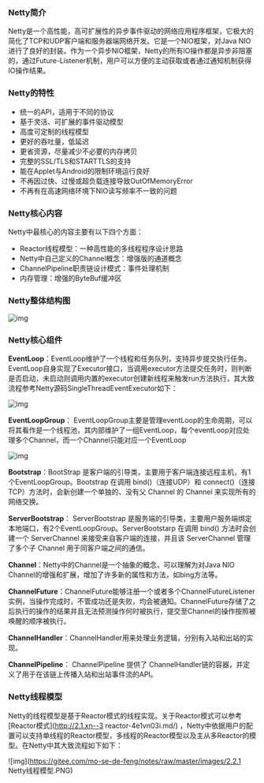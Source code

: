 ### Netty简介

Netty是一个高性能，高可扩展性的异步事件驱动的网络应用程序框架，它极大的简化了TCP和UDP客户端和服务器端网络开发。它是一个NIO框架，对Java NIO进行了良好的封装。作为一个异步NIO框架，Netty的所有IO操作都是异步非阻塞的，通过Future-Listener机制，用户可以方便的主动获取或者通过通知机制获得IO操作结果。

### Netty的特性

- 统一的API，适用于不同的协议
- 基于灵活、可扩展的事件驱动模型
- 高度可定制的线程模型
- 更好的吞吐量，低延迟
- 更省资源，尽量减少不必要的内存拷贝
- 完整的SSL/TLS和STARTTLS的支持
- 能在Applet与Android的限制环境运行良好
- 不再因过快、过慢或超负载连接导致OutOfMemoryError
- 不再有在高速网络环境下NIO读写频率不一致的问题

### Netty核心内容

Netty中最核心的内容主要有以下四个方面：

- Reactor线程模型：一种高性能的多线程程序设计思路
- Netty中自己定义的Channel概念：增强版的通道概念
- ChannelPipeline职责链设计模式：事件处理机制
- 内存管理：增强的ByteBuf缓冲区

### Netty整体结构图

![img](https://gitee.com/mo-se-de-feng/notes/raw/master/images/2.2.1%20Netty%E7%BB%93%E6%9E%84%E5%9B%BE.PNG)

### Netty核心组件

**EventLoop**：EventLoop维护了一个线程和任务队列，支持异步提交执行任务。EventLoop自身实现了Executor接口，当调用executor方法提交任务时，则判断是否启动，未启动则调用内置的executor创建新线程来触发run方法执行，其大致流程参考Netty源码SingleThreadEventExecutor如下：

![img](https://gitee.com/mo-se-de-feng/notes/raw/master/images/2.2.1%20EventLoop%E5%90%AF%E5%8A%A8.PNG)

**EventLoopGroup**： EventLoopGroup主要是管理eventLoop的生命周期，可以将其看作是一个线程池，其内部维护了一组EventLoop，每个eventLoop对应处理多个Channel，而一个Channel只能对应一个EventLoop

![img](https://gitee.com/mo-se-de-feng/notes/raw/master/images/2.2.1%20EventLoopGroup.PNG)

**Bootstrap**：BootStrap 是客户端的引导类，主要用于客户端连接远程主机，有1个EventLoopGroup。Bootstrap 在调用 bind()（连接UDP）和 connect()（连接TCP）方法时，会新创建一个单独的、没有父 Channel 的 Channel 来实现所有的网络交换。

**ServerBootstrap**： ServerBootstrap 是服务端的引导类，主要用户服务端绑定本地端口，有2个EventLoopGroup。ServerBootstarp 在调用 bind() 方法时会创建一个 ServerChannel 来接受来自客户端的连接，并且该 ServerChannel 管理了多个子 Channel 用于同客户端之间的通信。

**Channel**：Netty中的Channel是一个抽象的概念，可以理解为对Java NIO Channel的增强和扩展，增加了许多新的属性和方法，如bing方法等。

**ChannelFuture**：ChannelFuture能够注册一个或者多个ChannelFutureListener 实例，当操作完成时，不管成功还是失败，均会被通知。ChannelFuture存储了之后执行的操作的结果并且无法预测操作何时被执行，提交至Channel的操作按照被唤醒的顺序被执行。

**ChannelHandler**：ChannelHandler用来处理业务逻辑，分别有入站和出站的实现。

**ChannelPipeline**： ChannelPipeline 提供了 ChannelHandler链的容器，并定义了用于在该链上传播入站和出站事件流的API。

### Netty线程模型

Netty的线程模型是基于Reactor模式的线程实现。关于Reactor模式可以参考 [Reactor模式](http://2.1.xn--3 reactor-4e1vn03i.md/) ，Netty中依据用户的配置可以支持单线程的Reactor模型，多线程的Reactor模型以及主从多Reactor的模型。在Netty中其大致流程如下如下：

![img](https://gitee.com/mo-se-de-feng/notes/raw/master/images/2.2.1 Netty线程模型.PNG)